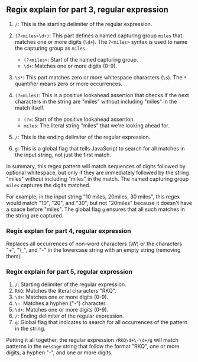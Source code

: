 ## Regix explain for part 3, regular expression

1. `/`: This is the starting delimiter of the regular expression.

2. `(?<miles>\d+)`: This part defines a named capturing group `miles` that matches one or more digits (`\d+`). The `?<miles>` syntax is used to name the capturing group as `miles`.

   - `(?<miles>`: Start of the named capturing group.
   - `\d+`: Matches one or more digits (0-9).

3. `\s*`: This part matches zero or more whitespace characters (`\s`). The `*` quantifier means zero or more occurrences.

4. `(?=miles)`: This is a positive lookahead assertion that checks if the next characters in the string are "miles" without including "miles" in the match itself.

   - `(?=`: Start of the positive lookahead assertion.
   - `miles`: The literal string "miles" that we're looking ahead for.

5. `/`: This is the ending delimiter of the regular expression.

6. `g`: This is a global flag that tells JavaScript to search for all matches in the input string, not just the first match.

In summary, this regex pattern will match sequences of digits followed by optional whitespace, but only if they are immediately followed by the string "miles" without including "miles" in the match. The named capturing group `miles` captures the digits matched.

For example, in the input string "10 miles, 20miles, 30 miles", this regex would match "10", "20", and "30", but not "20miles" because it doesn't have a space before "miles". The global flag `g` ensures that all such matches in the string are captured.

### Regix explan for part 4, regular expression

Replaces all occurrences of non-word characters (\W) or the characters "+", "\\\_", and "-" in the lowercase string with an empty string (removing them).

### Regix explain for part 5, regular expression

1. `/`: Starting delimiter of the regular expression.
2. `RKQ`: Matches the literal characters "RKQ".
3. `\d+`: Matches one or more digits (0-9).
4. `\-`: Matches a hyphen ("-") character.
5. `\d+`: Matches one or more digits (0-9).
6. `/`: Ending delimiter of the regular expression.
7. `g`: Global flag that indicates to search for all occurrences of the pattern in the string.

Putting it all together, the regular expression `/RKQ\d+\-\d+/g` will match patterns in the `message` string that follow the format "RKQ", one or more digits, a hyphen "-", and one or more digits.
